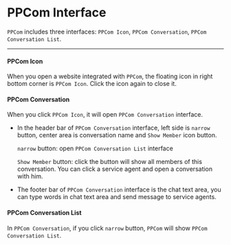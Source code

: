 # PPCom Interface

`PPCom` includes three interfaces: `PPCom Icon`, `PPCom Conversation`, `PPCom Conversation List`.

-----

#### PPCom Icon

When you open a website integrated with `PPCom`, the floating icon in right bottom corner is `PPCom Icon`. Click the icon again to close it.


#### PPCom Conversation

When you click `PPCom Icon`, it will open `PPCom Conversation` interface.

* In the header bar of `PPCom Conversation` interface, left side is `narrow` button, center area is conversation name and `Show Member` icon button.

  `narrow` button: open `PPCom Conversation List` interface
  
  `Show Member` button: click the button will show all members of this conversation. You can click a service agent and open a conversation with him.
  
* The footer bar of `PPCom Conversation` interface is the chat text area, you can type words in chat text area and send message to service agents.

#### PPCom Conversation List
In `PPCom Conversation`, if you click `narrow` button, `PPCom` will show `PPCom Conversation List`.

